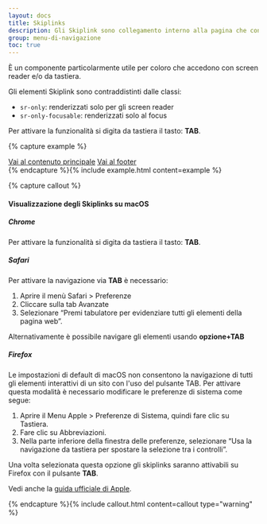 ```yaml
---
layout: docs
title: Skiplinks
description: Gli Skiplink sono collegamento interno alla pagina che consentono agli utenti di accedere direttamente al contenuto principale della pagina saltando il menu di navigazione.
group: menu-di-navigazione
toc: true
---
```


È un componente particolarmente utile per coloro che accedono con screen reader e/o da tastiera.

Gli elementi Skiplink sono contraddistinti dalle classi:

- `sr-only`: renderizzati solo per gli screen reader
- `sr-only-focusable`: renderizzati solo al focus

Per attivare la funzionalità si digita da tastiera il tasto: **TAB**.

{% capture example %}

<div class="skiplinks">
  <a class="sr-only sr-only-focusable" href="#">Vai al contenuto principale</a>
  <a class="sr-only sr-only-focusable" href="#">Vai al footer</a>
</div>
{% endcapture %}{% include example.html content=example %}
    
{% capture callout %}
#### Visualizzazione degli Skiplinks su macOS

##### Chrome

Per attivare la funzionalità si digita da tastiera il tasto: **TAB**.

##### Safari

Per attivare la navigazione via **TAB** è necessario:

1. Aprire il menù Safari > Preferenze
2. Cliccare sulla tab Avanzate
3. Selezionare “Premi tabulatore per evidenziare tutti gli elementi della pagina web”.

Alternativamente è possibile navigare gli elementi usando **opzione+TAB**

##### Firefox

Le impostazioni di default di macOS non consentono la navigazione di tutti gli elementi interattivi di un sito con l'uso del pulsante TAB.
Per attivare questa modalità è necessario modificare le preferenze di sistema come segue:

1. Aprire il Menu Apple > Preferenze di Sistema, quindi fare clic su Tastiera.
2. Fare clic su Abbreviazioni.
3. Nella parte inferiore della finestra delle preferenze, selezionare “Usa la navigazione da tastiera per spostare la selezione tra i controlli”.

Una volta selezionata questa opzione gli skiplinks saranno attivabili su Firefox con il pulsante **TAB**.

Vedi anche la [guida ufficiale di Apple](https://support.apple.com/it-it/HT204434).

{% endcapture %}{% include callout.html content=callout type="warning" %}
